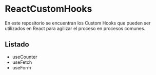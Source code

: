 # ReactCustomHooks

En este repositorio se encuentran los Custom Hooks que pueden ser utilizados en React para agilizar el proceso en procesos comunes.

## Listado

- useCounter 
- useFetch
- useForm
